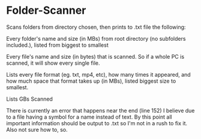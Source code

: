 # Folder-Scanner
Scans folders from directory chosen, then prints to .txt file the following: 

Every folder's name and size (in MBs) from root directory (no subfolders included.), listed from biggest to smallest

Every file's name and size (in bytes) that is scanned. So if a whole PC is scanned, it will show every single file.

Lists every file format (eg. txt, mp4, etc), how many times it appeared, and how much space that format takes up (in MBs), listed biggest size to smallest.

Lists GBs Scanned


There is currently an error that happens near the end (line 152) I believe due to a file having a symbol for a name instead of text. By this point all important information should be output to .txt so I'm not in a rush to fix it. Also not sure how to, so.
